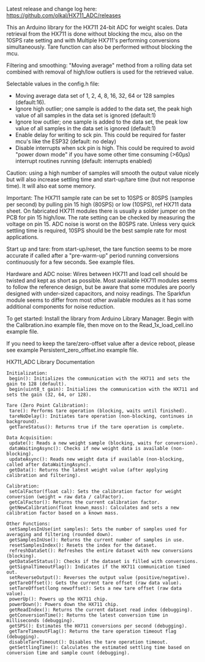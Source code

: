 Latest release and change log here: https://github.com/olkal/HX711_ADC/releases

This an Arduino library for the HX711 24-bit ADC for weight scales.
Data retrieval from the HX711 is done without blocking the mcu, also on the 10SPS rate setting and with Multiple HX711's performing conversions simultaneously.
Tare function can also be performed without blocking the mcu.
 
Filtering and smoothing: "Moving average" method from a rolling data set combined with removal of high/low outliers is used for the retrieved value.

Selectable values in the config.h file:
- Moving average data set of 1, 2, 4, 8, 16, 32, 64 or 128 samples (default:16).
- Ignore high outlier; one sample is added to the data set, the peak high value of all samples in the data set is ignored (default:1)
- Ignore low outlier; one sample is added to the data set, the peak low value of all samples in the data set is ignored (default:1)
- Enable delay for writing to sck pin. This could be required for faster mcu's like the ESP32 (default: no delay)
- Disable interrupts when sck pin is high. This could be required to avoid "power down mode" if you have some other time consuming (>60µs) interrupt routines running (default: interrupts enabled)

Caution: using a high number of samples will smooth the output value nicely but will also increase settling time and start-up/tare time (but not response time). It will also eat some memory.

Important: The HX711 sample rate can be set to 10SPS or 80SPS (samples per second) by pulling pin 15 high (80SPS) or low (10SPS), ref HX711 data sheet.
On fabricated HX711 modules there is usually a solder jumper on the PCB for pin 15 high/low. The rate setting can be checked by measuring the voltage on pin 15.
ADC noise is worst on the 80SPS rate. Unless very quick settling time is required, 10SPS should be the best sample rate for most applications.

Start up and tare: from start-up/reset, the tare function seems to be more accurate if called after a "pre-warm-up" period running conversions continuously for a few seconds. See example files.

Hardware and ADC noise:
Wires between HX711 and load cell should be twisted and kept as short as possible.
Most available HX711 modules seems to follow the reference design, but be aware that some modules are poorly designed with under-sized capacitors, and noisy readings.
The Sparkfun module seems to differ from most other available modules as it has some additional components for noise reduction. 

To get started: Install the library from Arduino Library Manager. Begin with the Calibration.ino example file, then move on to the Read_1x_load_cell.ino example file.

If you need to keep the tare/zero-offset value after a device reboot, please see example Persistent_zero_offset.ino example file.

HX711_ADC Library Documentation
```
Initialization:
 begin(): Initializes the communication with the HX711 and sets the gain to 128 (default).
 begin(uint8_t gain): Initializes the communication with the HX711 and sets the gain (32, 64, or 128).

Tare (Zero Point Calibration):
 tare(): Performs tare operation (blocking, waits until finished).
 tareNoDelay(): Initiates tare operation (non-blocking, continues in background).
 getTareStatus(): Returns true if the tare operation is complete.

Data Acquisition:
 update(): Reads a new weight sample (blocking, waits for conversion).
 dataWaitingAsync(): Checks if new weight data is available (non-blocking).
 updateAsync(): Reads new weight data if available (non-blocking, called after dataWaitingAsync).
 getData(): Returns the latest weight value (after applying calibration and filtering).

Calibration:
 setCalFactor(float cal): Sets the calibration factor for weight conversion (weight = raw data / calFactor).
 getCalFactor(): Returns the current calibration factor.
 getNewCalibration(float known_mass): Calculates and sets a new calibration factor based on a known mass.

Other Functions:
 setSamplesInUse(int samples): Sets the number of samples used for averaging and filtering (rounded down).
 getSamplesInUse(): Returns the current number of samples in use.
 resetSamplesIndex(): Resets the index for the dataset.
 refreshDataSet(): Refreshes the entire dataset with new conversions (blocking).
 getDataSetStatus(): Checks if the dataset is filled with conversions.
 getSignalTimeoutFlag(): Indicates if the HX711 communication timed out.
 setReverseOutput(): Reverses the output value (positive/negative).
 getTareOffset(): Gets the current tare offset (raw data value).
 setTareOffset(long newoffset): Sets a new tare offset (raw data value).
 powerUp(): Powers up the HX711 chip.
 powerDown(): Powers down the HX711 chip.
 getReadIndex(): Returns the current dataset read index (debugging).
 getConversionTime(): Returns the latest conversion time in milliseconds (debugging).
 getSPS(): Estimates the HX711 conversions per second (debugging).
 getTareTimeoutFlag(): Returns the tare operation timeout flag (debugging).
 disableTareTimeout(): Disables the tare operation timeout.
 getSettlingTime(): Calculates the estimated settling time based on conversion time and sample count (debugging).
```
